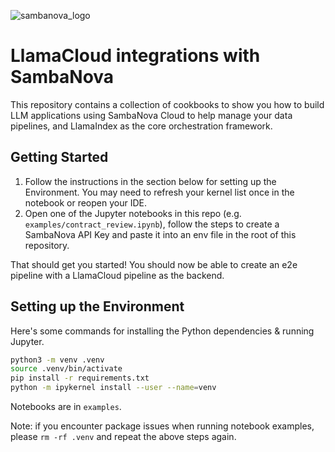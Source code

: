 ![sambanova_logo](../../images/SambaNova-dark-logo-1.png)

# LlamaCloud integrations with SambaNova

This repository contains a collection of cookbooks to show you how to build LLM applications using SambaNova Cloud to help manage your data pipelines, and LlamaIndex as the core orchestration framework.

## Getting Started

1. Follow the instructions in the section below for setting up the Environment. You may need to refresh your kernel list once in the notebook or reopen your IDE.
1. Open one of the Jupyter notebooks in this repo (e.g. `examples/contract_review.ipynb`), follow the steps to create a SambaNova API Key and paste it into an env file in the root of this repository.

That should get you started! You should now be able to create an e2e pipeline with a LlamaCloud pipeline as the backend.

## Setting up the Environment
Here's some commands for installing the Python dependencies & running Jupyter.
```bash
python3 -m venv .venv
source .venv/bin/activate
pip install -r requirements.txt
python -m ipykernel install --user --name=venv
```

Notebooks are in `examples`.

Note: if you encounter package issues when running notebook examples, please `rm -rf .venv` and repeat the above steps again.
